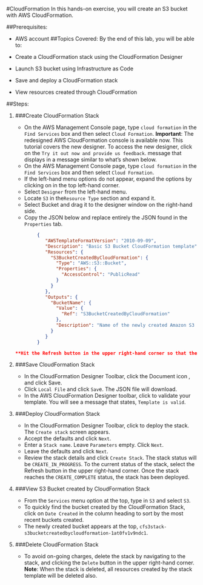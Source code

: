 #CloudFormation
In this hands-on exercise, you will create an S3 bucket with AWS CloudFormation.

##Prerequisites:
* AWS account
##Topics Covered:
By the end of this lab, you will be able to:

* Create a CloudFormation stack using the CloudFormation Designer
* Launch S3 bucket using Infrastructure as Code
* Save and deploy a CloudFormation stack
* View resources created through CloudFormation

##Steps:
1. ###Create CloudFormation Stack

    * On the AWS Management Console page, type ```cloud formation``` in the ```Find Services``` box and then select ```Cloud Formation```. **Important**: The redesigned AWS CloudFormation console is available now. This tutorial covers the new designer. To access the new designer, click on the ```Try it out now and provide us feedback```. message that displays in a message similar to what’s shown below.
    * On the AWS Management Console page, type ```cloud formation``` in the ```Find Services``` box and then select ```Cloud Formation```.
    * If the left-hand menu options do not appear, expand the options by clicking on  in the top left-hand corner.
    * Select ```Designer``` from the left-hand menu.
    * Locate ```S3``` in the```Resource Type``` section and expand it.
    * Select Bucket and drag it to the designer window on the right-hand side.
    * Copy the JSON below and replace entirely the JSON found in the ```Properties``` tab.
    ```json
            {
               "AWSTemplateFormatVersion": "2010-09-09",
               "Description": "Basic S3 Bucket CloudFormation template",
               "Resources": {
                 "S3BucketCreatedByCloudFormation": {
                   "Type": "AWS::S3::Bucket",
                   "Properties": {
                     "AccessControl": "PublicRead"
                   }
                 }
               },
               "Outputs": {
                 "BucketName": {
                   "Value": {
                     "Ref": "S3BucketCreatedByCloudFormation"
                   },
                   "Description": "Name of the newly created Amazon S3 Bucket"
                 }
               }
            }        
    
   **Hit the Refresh button in the upper right-hand corner so that the Designer is not out of date.**


2.  ###Save CloudFormation Stack
    * In the CloudFormation Designer Toolbar, click the Document icon , and click Save.
    * Click ```Local File``` and click ```Sav```e. The JSON file will download.
    * In the AWS CloudFormation Designer toolbar, click to validate your template. You will see a message that states, ```Template is valid```.
3. ###Deploy CloudFormation Stack
    * In the CloudFormation Designer Toolbar, click to deploy the stack. The ```Create stack``` screen appears.
    * Accept the defaults and click ```Next```.
    * Enter a ```Stack name```. Leave ```Parameters``` empty. Click ```Next```.
    * Leave the defaults and click ```Next```.
    * Review the stack details and click ```Create Stack```. The stack status will be ```CREATE_IN_PROGRESS```. To the current status of the stack, select the Refresh button in the upper right-hand corner. Once the stack reaches the ```CREATE_COMPLETE``` status, the stack has been deployed.
4. ###View S3 Bucket created by CloudFormation Stack
    * From the ```Services``` menu option at the top, type in ```S3``` and select ```S3```.
    * To quickly find the bucket created by the CloudFormation Stack, click on ```Date Created``` in the column heading to sort by the most recent buckets created.
    * The newly created bucket appears at the top, ```cfs3stack-s3bucketcreatedbycloudformation-1at0fv1v9ndc1```.
5. ###Delete CloudFormation Stack
    * To avoid on-going charges, delete the stack by navigating to the stack, and clicking the ```Delete``` button in the upper right-hand corner. **Note**: When the stack is deleted, all resources created by the stack template will be deleted also.